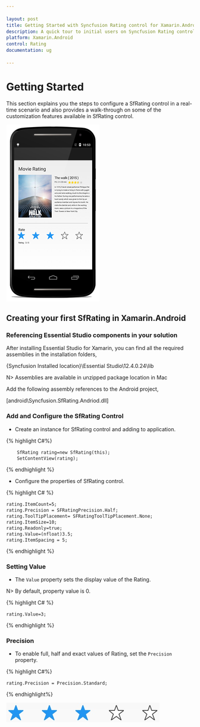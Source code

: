 ```yaml
---

layout: post
title: Getting Started with Syncfusion Rating control for Xamarin.Android
description: A quick tour to initial users on Syncfusion Rating control for Xamarin.Android platform
platform: Xamarin.Android
control: Rating
documentation: ug

---
```


# Getting Started

This section explains you the steps to configure a SfRating control in a real-time scenario and also provides a walk-through on some of the customization features available in SfRating control.

![](images/gettingstarted.png)

## Creating your first SfRating in Xamarin.Android

### Referencing Essential Studio components in your solution

After installing Essential Studio for Xamarin, you can find all the required assemblies in the installation folders,

{Syncfusion Installed location}\Essential Studio\12.4.0.24\lib

N> Assemblies are available in unzipped package location in Mac

Add the following assembly references to the Android project,

[android\Syncfusion.SfRating.Andriod.dll]

### Add and Configure the SfRating Control

* Create an instance for SfRating control and adding to application.

{% highlight C#%}

		SfRating rating=new SfRating(this);
		SetContentView(rating);
	
{% endhighlight %}

* Configure the properties of SfRating control.

{% highlight C# %}

	rating.ItemCount=5;
	rating.Precision = SFRatingPrecision.Half;
	rating.ToolTipPlacement= SFRatingToolTipPlacement.None;
	rating.ItemSize=10;
	rating.Readonly=true;
	rating.Value=(nfloat)3.5;
	rating.ItemSpacing = 5;

{% endhighlight %}

### Setting Value

* The `Value` property sets the display value of the Rating. 

N> By default, property value is 0.

{% highlight C# %}

    rating.Value=3;

{% endhighlight %}

### Precision

* To enable full, half and exact values of Rating, set the `Precision` property.

{% highlight C#%}

    rating.Precision = Precision.Standard;

{% endhighlight%}

![](images/standard.jpg)


